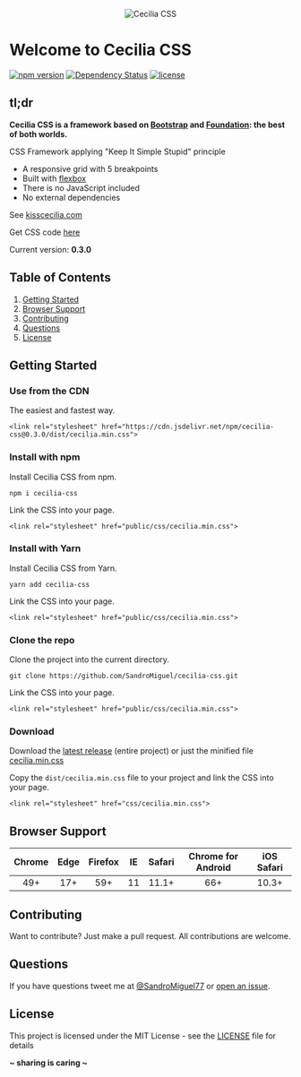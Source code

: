 <p align="center"><img src="http://kisscecilia.com/public/img/logo_cecilia_css.png" alt="Cecilia CSS" /></p>

# Welcome to Cecilia CSS

[![npm version](https://badge.fury.io/js/cecilia-css.svg)](https://badge.fury.io/js/cecilia-css)
[![Dependency Status](https://david-dm.org/SandroMiguel/cecilia-css.svg)](https://david-dm.org/SandroMiguel/cecilia-css)
[![license](https://img.shields.io/badge/License-MIT-blue.svg?style=flat)](LICENSE)

## tl;dr
**Cecilia CSS is a framework based on [Bootstrap](https://getbootstrap.com/) and [Foundation](http://foundation.zurb.com/): the best of both worlds.**

CSS Framework applying "Keep It Simple Stupid" principle

* A responsive grid with 5 breakpoints
* Built with [flexbox](https://caniuse.com/#feat=flexbox)
* There is no JavaScript included
* No external dependencies

See [kisscecilia.com](http://kisscecilia.com/)

Get CSS code [here](dist/cecilia.css)

Current version: **0.3.0**

## Table of Contents
1. [Getting Started](#getting-started)
1. [Browser Support](#browser-support)
1. [Contributing](#contributing)
1. [Questions](#questions)
1. [License](#license)

## Getting Started

### Use from the CDN
The easiest and fastest way.
```
<link rel="stylesheet" href="https://cdn.jsdelivr.net/npm/cecilia-css@0.3.0/dist/cecilia.min.css">
```

### Install with npm
Install Cecilia CSS from npm.
```
npm i cecilia-css
```
Link the CSS into your page.
```
<link rel="stylesheet" href="public/css/cecilia.min.css">
```

### Install with Yarn
Install Cecilia CSS from Yarn.
```
yarn add cecilia-css
```
Link the CSS into your page.
```
<link rel="stylesheet" href="public/css/cecilia.min.css">
```

### Clone the repo
Clone the project into the current directory.
```
git clone https://github.com/SandroMiguel/cecilia-css.git
```
Link the CSS into your page.
```
<link rel="stylesheet" href="public/css/cecilia.min.css">
```

### Download
Download the [latest release](https://github.com/SandroMiguel/cecilia-css/releases/latest) (entire project) or just 
the minified file [cecilia.min.css](https://raw.githubusercontent.com/SandroMiguel/cecilia-css/master/dist/cecilia.min.css)

Copy the `dist/cecilia.min.css` file to your project and link the CSS into your page.
```
<link rel="stylesheet" href="css/cecilia.min.css">
```

## Browser Support
Chrome | Edge | Firefox | IE | Safari | Chrome for Android | iOS Safari
:----: | :--: | :-----: | :-: | :---: | :----------------: | :-------:
  49+  |  17+ |   59+   | 11 |  11.1+ |         66+        |   10.3+

## Contributing
Want to contribute? Just make a pull request. All contributions are welcome.

## Questions
If you have questions tweet me at [@SandroMiguel77](https://twitter.com/SandroMiguel77) or [open an issue](https://github.com/SandroMiguel/cecilia-css/issues/new).

## License
This project is licensed under the MIT License - see the [LICENSE](LICENSE) file for details

**~ sharing is caring ~**
